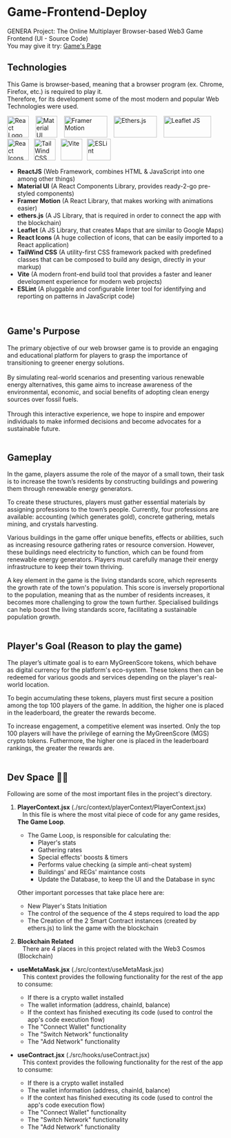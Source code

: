 # Game-Frontend-Deploy

GENERA Project: The Online Multiplayer Browser-based Web3 Game Frontend (UI - Source Code)
<br />
You may give it try: [Game's Page](https://master--genera-game-testing.netlify.app/)
## Technologies

This Game is browser-based, meaning that a browser program (ex. Chrome, Firefox, etc.) is required to play it.
<br />
Therefore, for its development some of the most modern and popular Web Technologies were used.
<br />

<img src="https://styles.redditmedia.com/t5_2su6s/styles/communityIcon_4g1uo0kd87c61.png?width=256&v=enabled&s=86f4a4bd647772d34d2de32a0e4281dd0ab095f1" alt="React Logo" width="50" height="50" /> &nbsp;&nbsp;
<img src="https://v4.mui.com/static/logo.png" alt="Material UI" width="50" height="50" /> &nbsp;&nbsp;
<img src="https://velog.velcdn.com/images/real-bird/post/4f43bebb-5aff-4e53-b2ec-66a523a80bfb/image.png" alt="Framer Motion" width="100" height="50" /> &nbsp;&nbsp; 
<img src="https://0xchai.io/_next/image?url=%2Fstatic%2Fimages%2Fethersjs.png&w=3840&q=75" alt="Ethers.js" width="100" height="50" /> &nbsp;&nbsp; 
<img src="https://www.vectorlogo.zone/logos/leafletjs/leafletjs-ar21.svg" alt="Leaflet JS" width="110" height="50" /> &nbsp;
<img src="https://camo.githubusercontent.com/48d099290b4cb2d7937bcd96e8497cf1845b54a810a6432c70cf944b60b40c77/68747470733a2f2f7261776769742e636f6d2f676f72616e67616a69632f72656163742d69636f6e732f6d61737465722f72656163742d69636f6e732e737667" alt="React Icons" width="50" height="50" /> &nbsp;
<img src="https://bourhaouta.gallerycdn.vsassets.io/extensions/bourhaouta/tailwindshades/0.0.5/1592520164095/Microsoft.VisualStudio.Services.Icons.Default" alt="TailWind CSS" width="50" height="50" /> &nbsp;
<img src="https://vitejs.dev/logo-with-shadow.png" alt="Vite" width="50" height="50" /> &nbsp;
<img src="https://upload.wikimedia.org/wikipedia/commons/thumb/e/e3/ESLint_logo.svg/486px-ESLint_logo.svg.png?20211012234406" alt="ESLint" width="55" height="50" /> &nbsp;&nbsp; 

- **ReactJS** (Web Framework, combines HTML & JavaScript into one among other things)
- **Material UI** (A React Components Library, provides ready-2-go pre-styled components)
- **Framer Motion** (A React Library, that makes working with animations easier)
- **ethers.js** (A JS Library, that is required in order to connect the app with the blockchain)
- **Leaflet** (A JS Library, that creates Maps that are similar to Google Maps)
- **React Icons** (A huge collection of icons, that can be easily imported to a React application)
- **TailWind CSS** (A utility-first CSS framework packed with predefined classes that can be composed to build any design, directly in your markup)
- **Vite** (A modern front-end build tool that provides a faster and leaner development experience for modern web projects)
- **ESLint** (A pluggable and configurable linter tool for identifying and reporting on patterns in JavaScript code)
<br />

## Game's Purpose
The primary objective of our web browser game is to provide an engaging and educational platform for players to grasp the importance of transitioning to greener energy solutions.
<br />
<br />
By simulating real-world scenarios and presenting various renewable energy alternatives, this game aims to increase awareness of the environmental, economic, and social benefits of adopting clean energy sources over fossil fuels.
<br />
<br />
Through this interactive experience, we hope to inspire and empower individuals to make informed decisions and become advocates for a sustainable future.
<br />
<br />

## Gameplay
In the game, players assume the role of the mayor of a small town, their task is to increase the town’s residents by constructing buildings and powering them through renewable energy generators.

To create these structures, players must gather essential materials by assigning professions to the town’s people. Currently, four professions are available: accounting (which generates gold), concrete gathering, metals mining, and crystals harvesting.

Various buildings in the game offer unique benefits, effects or abilities, such as increasing resource gathering rates or resource conversion. However, these buildings need electricity to function, which can be found from renewable energy generators. Players must carefully manage their energy infrastructure to keep their town thriving.

A key element in the game is the living standards score, which represents the growth rate of the town's population. This score is inversely proportional to the population, meaning that as the number of residents increases, it becomes more challenging to grow the town further. Specialised buildings can help boost the living standards score, facilitating a sustainable population growth.
<br />
<br />

## Player's Goal (Reason to play the game)
The player’s ultimate goal is to earn MyGreenScore tokens, which behave as digital currency for the platform's eco-system. These tokens then can be redeemed for various goods and services depending on the player's real-world location.

To begin accumulating these tokens, players must first secure a position among the top 100 players of the game. In addition, the higher one is placed in the leaderboard, the greater the rewards become.

To increase engagement, a competitive element was inserted. Only the top 100 players will have the privilege of earning the MyGreenScore (MGS) crypto tokens. Futhermore, the higher one is placed in the leaderboard rankings, the greater the rewards are.
<br />
<br />

## Dev Space 👨‍💻
Following are some of the most important files in the project's directory.
1. **PlayerContext.jsx** (./src/context/playerContext/PlayerContext.jsx)
<br />  &nbsp;&nbsp;
In this file is where the most vital piece of code for any game resides, **The Game Loop**.
    - The Game Loop, is responsible for calculating the:
      - Player's stats
      - Gathering rates
      - Special effects' boosts & timers
      - Performs value checking (a simple anti-cheat system)
      - Buildings' and REGs' maintance costs
      - Update the Database, to keep the UI and the Database in sync
      
   Other important porcesses that take place here are:
      - New Player's Stats Initiation
      - The control of the sequence of the 4 steps required to load the app
      - The Creation of the 2 Smart Contract instances (created by ethers.js) to link the game with the blockchain
      
2. **Blockchain Related**
<br />  &nbsp;&nbsp;
There are 4 places in this project related with the Web3 Cosmos (Blockchain)
- **useMetaMask.jsx** (./src/context/useMetaMask.jsx)
<br /> &nbsp;&nbsp;
This context provides the following functionality for the rest of the app to consume:

    - If there is a crypto wallet installed 
    - The wallet information (address, chainId, balance)
    - If the context has finished executing its code (used to control the app's code execution flow)
    - The "Connect Wallet" functionality
    - The "Switch Network" functionality
    - The "Add Network" functionality
    
- **useContract.jsx** (./src/hooks/useContract.jsx)
<br /> &nbsp;&nbsp;
This context provides the following functionality for the rest of the app to consume:

    - If there is a crypto wallet installed 
    - The wallet information (address, chainId, balance)
    - If the context has finished executing its code (used to control the app's code execution flow)
    - The "Connect Wallet" functionality
    - The "Switch Network" functionality
    - The "Add Network" functionality
    
    
      
      
